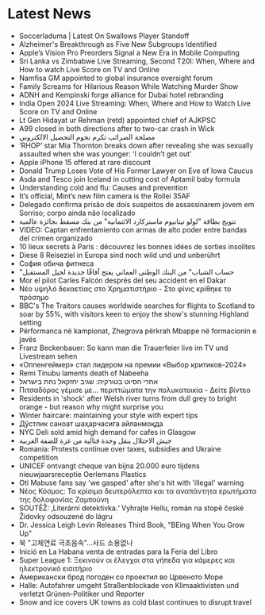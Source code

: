 # Latest News
-  Soccerladuma | Latest On Swallows Player Standoff
-  Alzheimer's Breakthrough as Five New Subgroups Identified
-  Apple’s Vision Pro Preorders Signal a New Era in Mobile Computing
-  Sri Lanka vs Zimbabwe Live Streaming, Second T20I: When, Where and How to watch Live Score on TV and Online
-  Namfisa GM appointed to global insurance oversight forum
-  Family Screams for Hilarious Reason While Watching Murder Show
-  ADNH and Kempinski forge alliance for Dubai hotel rebranding
-  India Open 2024 Live Streaming: When, Where and How to Watch Live Score on TV and Online
-  Lt Gen Hidayat ur Rehman (retd) appointed chief of AJKPSC
-  A99 closed in both directions after to two-car crash in Wick
-  مصلحة الضرائب تكرم نجوم التحصيل الالكتروني
-  ‘RHOP’ star Mia Thornton breaks down after revealing she was sexually assaulted when she was younger: ‘I couldn’t get out’
-  Apple iPhone 15 offered at rare discount
-  Donald Trump Loses Vote of His Former Lawyer on Eve of Iowa Caucus
-  Asda and Tesco join Iceland in cutting cost of Aptamil baby formula
-  Understanding cold and flu: Causes and prevention
-  It’s official, Mint’s new film camera is the Rollei 35AF
-  Delegado confirma prisão de dois suspeitos de assassinarem jovem em Sorriso; corpo ainda não localizado
-  تتويج بطاقة "لولو تيتانيوم ماستركارد الائتمانية" من بنك مسقط بجائزة عالمية
-  VIDEO: Captan enfrentamiento con armas de alto poder entre bandas del crimen organizado
-  10 lieux secrets à Paris : découvrez les bonnes idées de sorties insolites
-  Diese 8 Reiseziel in Europa sind noch wild und und unberührt
-  София обича фитнеса
-  "حساب الشباب" من البنك الوطني العماني يفتح آفاقًا جديدة لجيل المستقبل
-  Mor el pilot Carles Falcón després del seu accident en el Dakar
-  Νέο υψηλό δεκαετίας στο Χρηματιστήριο - Στο φίνις κρίθηκε το πρόσημο
-  BBC's The Traitors causes worldwide searches for flights to Scotland to soar by 55%, with visitors keen to enjoy the show's stunning Highland setting
-  Përformanca në kampionat, Zhegrova përkrah Mbappe në formacionin e javës
-  Franz Beckenbauer: So kann man die Trauerfeier live im TV und Livestream sehen
-  «Оппенгеймер» стал лидером на премии «Выбор критиков-2024»
-  Remi Tinubu laments death of Nabeeha
-  אחרי הסיוט בטורקיה: שגיב יחזקאל נחת בישראל
-  Πιτσαδόρος γέμισε με… περιττώματα την πολυκατοικία - Δείτε βίντεο
-  Residents in 'shock' after Welsh river turns from dull grey to bright orange - but reason why might surprise you
-  Winter haircare: maintaining your style with expert tips
-  Дўстлик саноат шаҳарчасига айланмоқда
-  NYC Deli sold amid high demand for cafes in Glasgow
-  جيش الاحتلال ينقل وحدة قتالية من غزة للضفة الغربية
-  Romania: Protests continue over taxes, subsidies and Ukraine competition
-  UNICEF ontvangt cheque van bijna 20.000 euro tijdens nieuwjaarsreceptie Oerlemans Plastics
-  Oti Mabuse fans say 'we gasped' after she's hit with 'illegal' warning
-  Νέος Κόσμος: Τα κρίσιμα δευτερόλεπτα και τα αναπάντητα ερωτήματα της δολοφονίας Ζαμπούνη
-  SOUTĚŽ: ‚Literární detektivka.‘ Vyhrajte Hellu, román na stopě české Židovky odsouzené do lágru
-  Dr. Jessica Leigh Levin Releases Third Book, "BEing When You Grow Up"
-  북 "고체연료 극초음속"…사드 소용없나
-  Inició en La Habana venta de entradas para la Feria del Libro
-  Super League 1: Ξεκινούν οι έλεγχοι στα γήπεδα για κάμερες και ηλεκτρονικό εισιτήριο
-  Американски брод погоден со проектил во Црвеното Море
-  Halle: Autofahrer umgeht Straßenblockade von Klimaaktivisten und verletzt Grünen-Politiker und Reporter
-  Snow and ice covers UK towns as cold blast continues to disrupt travel
